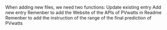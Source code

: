 When adding new files, we need two functions:
Update existing entry
Add new entry
Remenber to add the Website of the APIs of PVwatts in Readme
Remenber to add the instruction of the range of the final prediction of PVwatts
